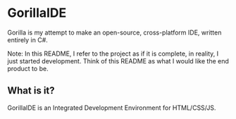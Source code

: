# GorillaIDE
Gorilla is my attempt to make an open-source, cross-platform IDE, written entirely in C#.

Note: In this README, I refer to the project as if it is complete, in reality, I just started development. Think of this README as what I would like the end product to be.

## What is it?
GorillaIDE is an Integrated Development Environment for HTML/CSS/JS.
